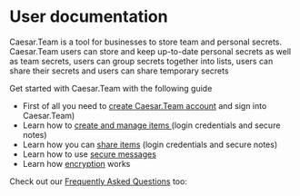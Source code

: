 # User documentation

Caesar.Team is a tool for businesses to store team and personal secrets. Caesar.Team users can store and keep up-to-date personal secrets as well as team secrets, users can group secrets together into lists, users can share their secrets and users can share temporary secrets

Get started with Caesar.Team with the following guide

* First of all you need to [create Caesar.Team account](https://github.com/caesar-team/docs/blob/master/user-documentation/create_account.md#create-caesarteam-account) and sign into Caesar.Team\) 
* Learn how to [create and manage items ](https://github.com/caesar-team/docs/blob/master/user-documentation/managing_items.md#how-to-manage-items)\(login credentials and secure notes\)
* Learn how you can [share items](https://github.com/caesar-team/docs/blob/master/user-documentation/sharing.md#how-to-share-items) \(login credentials and secure notes\)
* Learn how to use [secure messages](https://github.com/caesar-team/docs/blob/master/user-documentation/secure-messages.md#secure-messages)
* Learn how [encryption](https://github.com/caesar-team/docs/blob/master/user-documentation/encryption-technology.md#encryption-technology) works



Check out our [Frequently Asked Questions](https://github.com/caesar-team/docs/blob/master/faq.md) too:

